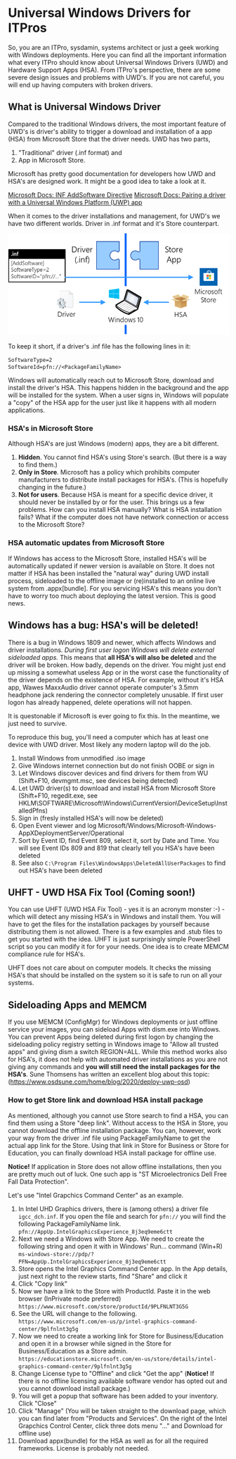 # Universal Windows Drivers for ITPros
So, you are an ITPro, sysdamin, systems architect or just a geek working with Windows deployments.
Here you can find all the important information what every ITPro should know about Universal Windows Drivers (UWD) and Hardware Support Apps (HSA).
From ITPro's perspective, there are some severe design issues and problems with UWD's. If you are not careful, you will end up having computers with broken drivers.

## What is Universal Windows Driver
Compared to the traditional Windows drivers, the most important feature of UWD's is driver's ability to trigger a download and installation of a app (HSA) from Microsoft Store that the driver needs.
UWD has two parts,
1. "Traditional" driver (.inf format) and
2. App in Microsoft Store.

Microsoft has pretty good documentation for developers how UWD and HSA's are designed work. It might be a good idea to take a look at it.

[Microsoft Docs: INF AddSoftware Directive](https://docs.microsoft.com/en-us/windows-hardware/drivers/install/inf-addsoftware-directive)
[Microsoft Docs: Pairing a driver with a Universal Windows Platform (UWP) app](https://docs.microsoft.com/en-us/windows-hardware/drivers/install/pairing-app-and-driver-versions)

When it comes to the driver installations and management, for UWD's we have two different worlds. Driver in .inf format and it's Store counterpart.

![UWD and HSA](https://github.com/mikkojarvinen/UWD/blob/master/UWD-HSA.png "UWD and HSA")

To keep it short, if a driver's .inf file has the following lines in it:
```
SoftwareType=2
SoftwareId=pfn://<PackageFamilyName>
```
Windows will automatically reach out to Microsoft Store, download and install the driver's HSA. This happens hidden in the background and the app will be installed for the system.
When a user signs in, Windows will populate a "copy" of the HSA app for the user just like it happens with all modern applications.

### HSA's in Microsoft Store
Although HSA's are just Windows (modern) apps, they are a bit different.
1. **Hidden**. You cannot find HSA's using Store's search. (But there is a way to find them.)
2. **Only in Store**. Microsoft has a policy which prohibits computer manufacturers to distribute install packages for HSA's. (This is hopefully changing in the future.)
3. **Not for users**. Because HSA is meant for a specific device driver, it should never be installed by or for the user.
This brings us a few problems. How can you install HSA manually? What is HSA installation fails? What if the computer does not have network connection or access to the Microsoft Store?

### HSA automatic updates from Microsoft Store
If Windows has access to the Microsoft Store, installed HSA's will be automatically updated if newer version is available on Store. It does not matter if HSA has been installed the "natural way" during UWD install process, sideloaded to the offline image or (re)installed to an online live system from .appx\[bundle\]. For you servicing HSA's this means you don't have to worry too much about deploying the latest version. This is good news.

## Windows has a bug: HSA's will be deleted!
There is a bug in Windows 1809 and newer, which affects Windows and driver installations. _During first user logon Windows will delete external sideloaded apps._ This means that **all HSA's will also be deleted** and the driver will be broken. How badly, depends on the driver. You might just end up missing a somewhat useless App or in the worst case the functionality of the driver depends on the existence of HSA.
For example, without it's HSA app, Wawes MaxxAudio driver cannot operate computer's 3.5mm headphone jack rendering the connector completely unusable.
If first user logon has already happened, delete operations will not happen.

It is questonable if Microsoft is ever going to fix this. In the meantime, we just need to survive.

To reproduce this bug, you'll need a computer which has at least one device with UWD driver. Most likely any modern laptop will do the job.
1. Install Windows from unmodified .iso image
2. Give Windows internet connection but do not finish OOBE or sign in
3. Let Windows discover devices and find drivers for them from WU (Shift+F10, devmgmt.msc, see devices being detected)
4. Let UWD driver(s) to download and install HSA from Microsoft Store (Shift+F10, regedit.exe, see HKLM\SOFTWARE\Microsoft\Windows\CurrentVersion\DeviceSetup\InstalledPfns)
5. Sign in (fresly installed HSA's will now be deleted)
6. Open Event viewer and log Microsoft/Windows/Microsoft-Windows-AppXDeploymentServer/Operational
7. Sort by Event ID, find Event 809, select it, sort by Date and Time. You will see Event IDs 809 and 819 that clearly tell you HSA's have been deleted
8. See also `C:\Program Files\WindowsApps\DeletedAllUserPackages` to find out HSA's have been deleted

## UHFT - UWD HSA Fix Tool (Coming soon!)
You can use UHFT (UWD HSA Fix Tool) - yes it is an acronym monster :-) - which will detect any missing HSA's in Windows and install them. You will have to get the files for the installation packages by yourself because distributing them is not allowed. There is a few examples and .stub files to get you started with the idea. UHFT is just surprisingly simple PowerShell script so you can modify it for for your needs. One idea is to create MEMCM compliance rule for HSA's.

UHFT does not care about on computer models. It checks the missing HSA's that should be installed on the system so it is safe to run on all your systems.

## Sideloading Apps and MEMCM
If you use MEMCM (ConfigMgr) for Windows deployments or just offline service your images, you can sideload Apps with dism.exe into Windows.
You can prevent Apps being deleted during first logon by changing the sideloading policy registry setting in Windows image to "Allow all trusted apps" and giving dism a switch REGION=ALL.
While this method works also for HSA's, it does not help with automated driver installations as you are not giving any commands and **you will still need the install packages for the HSA's**.
Sune Thomsens has written an excellent blog about this topic: (https://www.osdsune.com/home/blog/2020/deploy-uwp-osd)

### How to get Store link and download HSA install package
As mentioned, although you cannot use Store search to find a HSA, you can find them using a Store "deep link".
Without access to the HSA in Store, you cannot download the offline installation package.
You can, however, work your way from the driver .inf file using PackageFamilyName to get the actual app link for the Store.
Using that link in Store for Business or Store for Education, you can finally download HSA install package for offline use.

**Notice!** If application in Store does not allow offline installations, then you are pretty much out of luck. One such app is "ST Microelectronics Dell Free Fall Data Protection".

Let's use "Intel Grapchics Command Center" as an example.
1. In Intel UHD Graphics drivers, there is (among others) a driver file `igcc_dch.inf`. If you open the file and search for `pfn://` you will find the following PackageFamilyName link.
```pfn://AppUp.IntelGraphicsExperience_8j3eq9eme6ctt```
2. Next we need a Windows with Store App. We need to create the following string and open it with in Windows' Run... command (Win+R)
```ms-windows-store://pdp/?PFN=AppUp.IntelGraphicsExperience_8j3eq9eme6ctt```
3. Store opens the Intel Graphics Command Center app. In the App details, just next right to the review starts, find "Share" and click it
4. Click "Copy link"
5. Now we have a link to the Store with ProductId. Paste it in the web browser (InPrivate mode preferred)
```https://www.microsoft.com/store/productId/9PLFNLNT3G5G```
5. See the URL will change to the following.
```https://www.microsoft.com/en-us/p/intel-graphics-command-center/9plfnlnt3g5g```
6. Now we need to create a working link for Store for Business/Education and open it in a browser while signed in the Store for Business/Education as a Store admin.
```https://educationstore.microsoft.com/en-us/store/details/intel-graphics-command-center/9plfnlnt3g5g```
7. Change License type to "Offline" and click "Get the app" (**Notice!** If there is no offline licensing available software vendor has opted out and you cannot download install package.)
8. You will get a popup that software has been added to your inventory. Click "Close" 
9. Click "Manage"
(You will be taken straight to the download page, which you can find later from "Products and Services". On the right of the Intel Grapchics Control Center, click three dots menu "..." and Download for offline use)
11. Download appx(bundle) for the HSA as well as for all the required frameworks. License is probably not needed.

